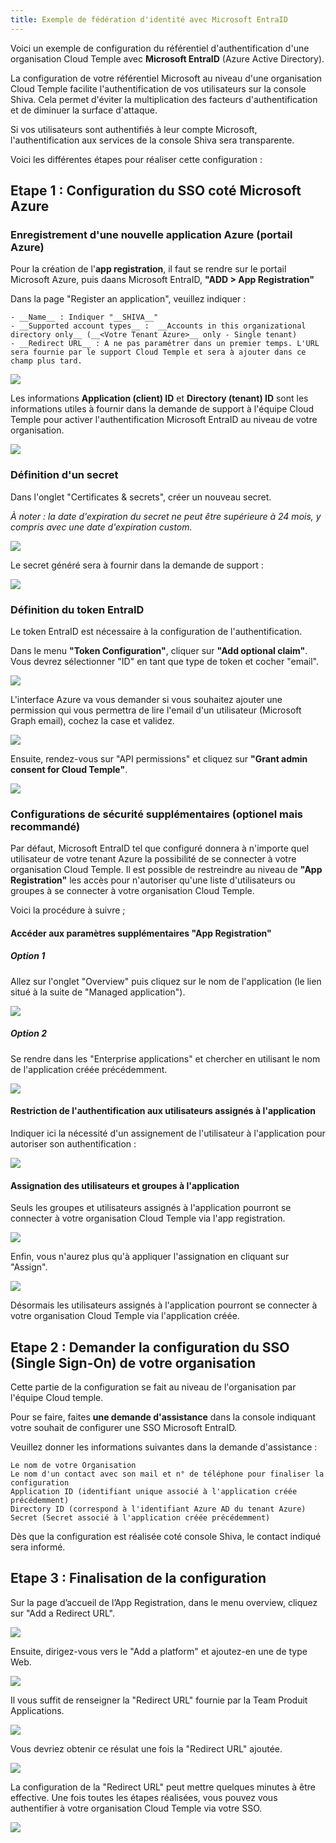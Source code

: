 ```yaml
---
title: Exemple de fédération d'identité avec Microsoft EntraID
---
```


Voici un exemple de configuration du référentiel d'authentification d'une organisation Cloud Temple avec __Microsoft EntraID__ (Azure Active Directory).  

La configuration de votre référentiel Microsoft au niveau d'une organisation Cloud Temple facilite l'authentification de vos utilisateurs sur la console Shiva. Cela permet d'éviter la multiplication des facteurs d'authentification et de diminuer la surface d'attaque.  

Si vos utilisateurs sont authentifiés à leur compte Microsoft, l'authentification aux services de la console Shiva sera transparente.

Voici les différentes étapes pour réaliser cette configuration :


## Etape 1 : Configuration du SSO coté Microsoft Azure

### Enregistrement d'une nouvelle application Azure (portail Azure)

Pour la création de l'__app registration__, il faut se rendre sur le portail Microsoft Azure, puis daans Microsoft EntraID, __"ADD > App Registration"__ 

Dans la page "Register an application", veuillez indiquer :
```
- __Name__ : Indiquer "__SHIVA__"
- __Supported account types__ :  __Accounts in this organizational directory only__ (__<Votre Tenant Azure>__ only - Single tenant) 
- __Redirect URL__ : A ne pas paramétrer dans un premier temps. L'URL sera fournie par le support Cloud Temple et sera à ajouter dans ce champ plus tard.
```

![](images/sso_entra_001.png)

Les informations **Application (client) ID** et **Directory (tenant) ID** sont les informations utiles à fournir dans la demande de support à l'équipe Cloud Temple pour activer l'authentification Microsoft EntraID au niveau de votre organisation.

![](images/sso_entra_002.png)

### Définition d'un secret
Dans l'onglet "Certificates & secrets", créer un nouveau secret.  

*À noter : la date d'expiration du secret ne peut être supérieure à 24 mois, y compris avec une date d'expiration custom.*

![](images/sso_aad_004.png)

Le secret généré sera à fournir dans la demande de support :

![](images/sso_aad_005.png)


### Définition du token EntraID 

Le token EntraID est nécessaire à la configuration de l'authentification.  

Dans le menu __"Token Configuration"__, cliquer sur __"Add optional claim"__. Vous devrez sélectionner "ID" en tant que type de token et cocher "email".

![](images/sso_aad_006.png)

L'interface Azure va vous demander si vous souhaitez ajouter une permission qui vous permettra de lire l'email d'un utilisateur (Microsoft Graph email), cochez la case et validez.

![](images/sso_aad_007.png)

Ensuite, rendez-vous sur "API permissions" et cliquez sur __"Grant admin consent for Cloud Temple"__.

![](images/sso_aad_008.png)

### Configurations de sécurité supplémentaires (optionel mais recommandé)

Par défaut, Microsoft EntraID tel que configuré donnera à n'importe quel utilisateur de votre tenant Azure la possibilité de se connecter à votre organisation Cloud Temple.
Il est  possible de restreindre au niveau de __"App Registration"__ les accès pour n'autoriser qu'une liste d'utilisateurs ou groupes à se connecter à votre organisation Cloud Temple.

Voici la procédure à suivre ;

#### Accéder aux paramètres supplémentaires "App Registration"
##### Option 1 
Allez sur l'onglet "Overview" puis cliquez sur le nom de l'application (le lien situé à la suite de "Managed application").

![](images/sso_aad_009.png)

##### Option 2 
Se rendre dans les "Enterprise applications" et chercher en utilisant le nom de l'application créée précédemment.

![](images/sso_aad_010.png)

#### Restriction de l'authentification aux utilisateurs assignés à l'application

Indiquer ici la nécessité d'un assignement de l'utilisateur à l'application pour autoriser son authentification :

![](images/sso_aad_011.png)

#### Assignation des utilisateurs et groupes à l'application
Seuls les groupes et utilisateurs assignés à l'application pourront se connecter à votre organisation Cloud Temple via l'app registration.

![](images/sso_aad_012.png)

Enfin, vous n'aurez plus qu'à appliquer l'assignation en cliquant sur "Assign".

![](images/sso_aad_013.png)

Désormais les utilisateurs assignés à l'application pourront se connecter à votre organisation Cloud Temple via l'application créée.

## Etape 2 : Demander la configuration du SSO (Single Sign-On) de votre organisation

Cette partie de la configuration se fait au niveau de l'organisation par l'équipe Cloud temple.  

Pour se faire, faites __une demande d'assistance__ dans la console indiquant votre souhait de configurer une SSO Microsoft EntraID.  

Veuillez donner les informations suivantes dans la demande d'assistance :

    Le nom de votre Organisation
    Le nom d'un contact avec son mail et n° de téléphone pour finaliser la configuration
    Application ID (identifiant unique associé à l'application créée précédemment)
    Directory ID (correspond à l'identifiant Azure AD du tenant Azure)
    Secret (Secret associé à l'application créée précédemment)

Dès que la configuration est réalisée coté console Shiva, le contact indiqué sera informé.

## Etape 3 : Finalisation de la configuration

Sur la page d’accueil de l’App Registration, dans le menu overview, cliquez sur "Add a Redirect URL".

![](images/sso_aad_014.png)

Ensuite, dirigez-vous vers le "Add a platform" et ajoutez-en une de type Web.

![](images/sso_aad_015.png)

Il vous suffit de renseigner la "Redirect URL" fournie par la Team Produit Applications.

![](images/sso_aad_016.png)

Vous devriez obtenir ce résulat une fois la "Redirect URL" ajoutée.

![](images/sso_aad_017.png)

La configuration de la "Redirect URL" peut mettre quelques minutes à être effective.
Une fois toutes les étapes réalisées, vous pouvez vous authentifier à votre organisation Cloud Temple via votre SSO.

![](images/sso_aad_018.png)

